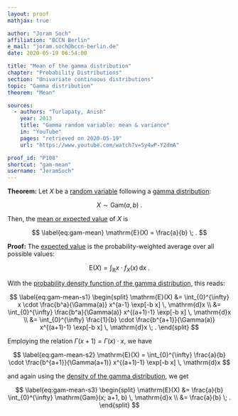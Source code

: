 ```yaml
---
layout: proof
mathjax: true

author: "Joram Soch"
affiliation: "BCCN Berlin"
e_mail: "joram.soch@bccn-berlin.de"
date: 2020-05-19 06:54:00

title: "Mean of the gamma distribution"
chapter: "Probability Distributions"
section: "Univariate continuous distributions"
topic: "Gamma distribution"
theorem: "Mean"

sources:
  - authors: "Turlapaty, Anish"
    year: 2013
    title: "Gamma random variable: mean & variance"
    in: "YouTube"
    pages: "retrieved on 2020-05-19"
    url: "https://www.youtube.com/watch?v=Sy4wP-Y2dmA"

proof_id: "P108"
shortcut: "gam-mean"
username: "JoramSoch"
---
```



**Theorem:** Let $X$ be a [random variable](/D/rvar) following a [gamma distribution](/D/gam):

$$ \label{eq:gam}
X \sim \mathrm{Gam}(a, b) \; .
$$

Then, the [mean or expected value](/D/mean) of $X$ is

$$ \label{eq:gam-mean}
\mathrm{E}(X) = \frac{a}{b} \; .
$$


**Proof:** The [expected value](/D/mean) is the probability-weighted average over all possible values:

$$ \label{eq:mean}
\mathrm{E}(X) = \int_{\mathbb{R}} x \cdot f_X(x) \, \mathrm{d}x \; .
$$

With the [probability density function of the gamma distribution](/P/gam-pdf), this reads:

$$ \label{eq:gam-mean-s1}
\begin{split}
\mathrm{E}(X) &= \int_{0}^{\infty} x \cdot \frac{b^a}{\Gamma(a)} x^{a-1} \exp[-b x] \, \mathrm{d}x \\
&= \int_{0}^{\infty} \frac{b^a}{\Gamma(a)} x^{(a+1)-1} \exp[-b x] \, \mathrm{d}x \\
&= \int_{0}^{\infty} \frac{1}{b} \cdot \frac{b^{a+1}}{\Gamma(a)} x^{(a+1)-1} \exp[-b x] \, \mathrm{d}x \; .
\end{split}
$$

Employing the relation $\Gamma(x+1) = \Gamma(x) \cdot x$, we have

$$ \label{eq:gam-mean-s2}
\mathrm{E}(X) = \int_{0}^{\infty} \frac{a}{b} \cdot \frac{b^{a+1}}{\Gamma(a+1)} x^{(a+1)-1} \exp[-b x] \, \mathrm{d}x
$$

and again using the [density of the gamma distribution](/P/gam-pdf), we get

$$ \label{eq:gam-mean-s3}
\begin{split}
\mathrm{E}(X) &= \frac{a}{b} \int_{0}^{\infty} \mathrm{Gam}(x; a+1, b) \, \mathrm{d}x \\
&= \frac{a}{b} \; .
\end{split}
$$
